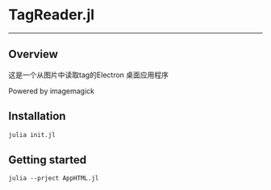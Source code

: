 # TagReader.jl
---

## Overview
这是一个从图片中读取tag的Electron 桌面应用程序

Powered by imagemagick


## Installation
```bash
julia init.jl
```
## Getting started
	julia --prject AppHTML.jl